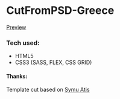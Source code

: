 # CutFromPSD-Greece

<a href='https://psdvlpr.github.io/CutFromPSD-Greece/'>Preview</a>

### Tech used:

* HTML5
* CSS3 (SASS, FLEX, CSS GRID)

#### Thanks: 

Template cut based on <a href='https://symu.co/freebies/templates-4/atis-psd-template/'>Symu Atis</a>
